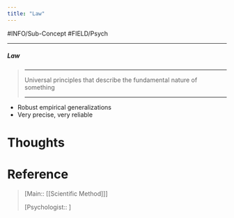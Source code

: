 ```yaml
---
title: "Law"
---
```



#INFO/Sub-Concept #FIELD/Psych 

---


##### Law
> ------------------------------------------------------------
> Universal principles that describe the fundamental nature of something
>
> ------------------------------------------------------------

- Robust empirical generalizations
- Very precise, very reliable

# Thoughts

# Reference

> [Main:: [[Scientific Method]]]
>
> [Psychologist:: ]
